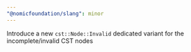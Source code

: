 ```yaml
---
"@nomicfoundation/slang": minor
---
```


Introduce a new `cst::Node::Invalid` dedicated variant for the incomplete/invalid CST nodes

